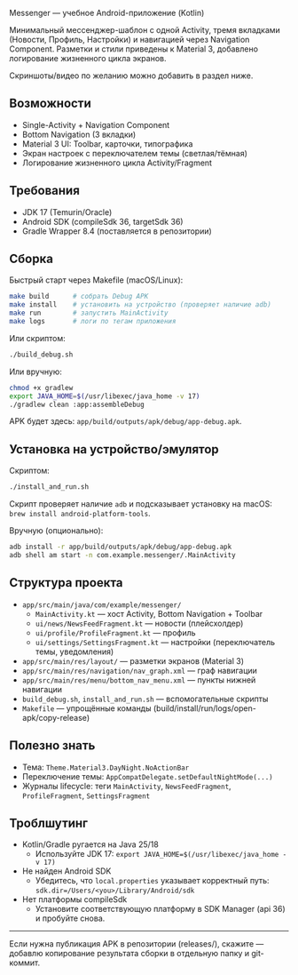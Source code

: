 Messenger — учебное Android-приложение (Kotlin)

Минимальный мессенджер-шаблон с одной Activity, тремя вкладками (Новости, Профиль, Настройки) и навигацией через Navigation Component. Разметки и стили приведены к Material 3, добавлено логирование жизненного цикла экранов.

Скриншоты/видео по желанию можно добавить в раздел ниже.

## Возможности
- Single-Activity + Navigation Component
- Bottom Navigation (3 вкладки)
- Material 3 UI: Toolbar, карточки, типографика
- Экран настроек с переключателем темы (светлая/тёмная)
- Логирование жизненного цикла Activity/Fragment

## Требования
- JDK 17 (Temurin/Oracle)
- Android SDK (compileSdk 36, targetSdk 36)
- Gradle Wrapper 8.4 (поставляется в репозитории)

## Сборка
Быстрый старт через Makefile (macOS/Linux):

```bash
make build      # собрать Debug APK
make install    # установить на устройство (проверяет наличие adb)
make run        # запустить MainActivity
make logs       # логи по тегам приложения
```

Или скриптом:

```bash
./build_debug.sh
```

Или вручную:

```bash
chmod +x gradlew
export JAVA_HOME=$(/usr/libexec/java_home -v 17)
./gradlew clean :app:assembleDebug
```

APK будет здесь: `app/build/outputs/apk/debug/app-debug.apk`.

## Установка на устройство/эмулятор
Скриптом:

```bash
./install_and_run.sh
```

Скрипт проверяет наличие `adb` и подсказывает установку на macOS: `brew install android-platform-tools`.

Вручную (опционально):

```bash
adb install -r app/build/outputs/apk/debug/app-debug.apk
adb shell am start -n com.example.messenger/.MainActivity
```

## Структура проекта
- `app/src/main/java/com/example/messenger/`
	- `MainActivity.kt` — хост Activity, Bottom Navigation + Toolbar
	- `ui/news/NewsFeedFragment.kt` — новости (плейсхолдер)
	- `ui/profile/ProfileFragment.kt` — профиль
	- `ui/settings/SettingsFragment.kt` — настройки (переключатель темы, уведомления)
- `app/src/main/res/layout/` — разметки экранов (Material 3)
- `app/src/main/res/navigation/nav_graph.xml` — граф навигации
- `app/src/main/res/menu/bottom_nav_menu.xml` — пункты нижней навигации
- `build_debug.sh`, `install_and_run.sh` — вспомогательные скрипты
 - `Makefile` — упрощённые команды (build/install/run/logs/open-apk/copy-release)

## Полезно знать
- Тема: `Theme.Material3.DayNight.NoActionBar`
- Переключение темы: `AppCompatDelegate.setDefaultNightMode(...)`
- Журналы lifecycle: теги `MainActivity`, `NewsFeedFragment`, `ProfileFragment`, `SettingsFragment`

## Троблшутинг
- Kotlin/Gradle ругается на Java 25/18
	- Используйте JDK 17: `export JAVA_HOME=$(/usr/libexec/java_home -v 17)`
- Не найден Android SDK
	- Убедитесь, что `local.properties` указывает корректный путь: `sdk.dir=/Users/<you>/Library/Android/sdk`
- Нет платформы compileSdk
	- Установите соответствующую платформу в SDK Manager (api 36) и пробуйте снова.

---

Если нужна публикация APK в репозитории (releases/), скажите — добавлю копирование результата сборки в отдельную папку и git-коммит.
